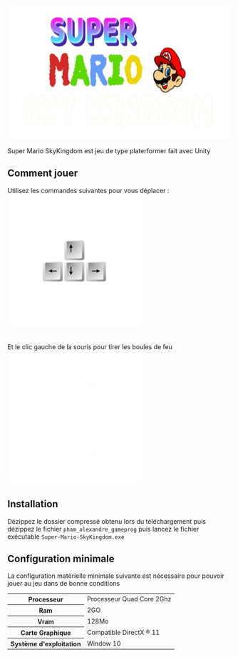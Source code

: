 
<img   height = "300px" width="600px" src="https://github.com/deverror6068/GameProg_B2_Pham_Alexandre/blob/main/git_icons/game_logo.png">

Super Mario SkyKingdom est jeu de type platerformer fait avec Unity



## Comment jouer 

Utilisez les commandes suivantes  pour vous déplacer : </br>
<img   height = "300px" width="300px" src= https://github.com/deverror6068/GameProg_B2_Pham_Alexandre/blob/main/git_icons/keys.png>

</br>
Et le clic gauche de la souris pour tirer les boules de feu 
<img   height = "300px" width="300px" src=https://github.com/deverror6068/GameProg_B2_Pham_Alexandre/blob/main/git_icons/left%20clic.png>


## Installation

Dézippez le dossier compressé  obtenu lors du téléchargement  puis dézippez le fichier  ``pham_alexandre_gameprog`` puis lancez le fichier exécutable ``Super-Mario-SkyKingdom.exe`` 

## Configuration minimale 

La configuration matérielle minimale suivante est nécessaire pour pouvoir jouer au jeu dans de bonne conditions 

<table>

  <tr>
    <th scope="col"> Processeur </th>
      <td>Processeur Quad Core  2Ghz </td>
  </tr>
  <tr>
      <th scope="col">Ram</th>
      <td> 2GO</td>
     
  </tr>
  <tr>
     <th scope="col">Vram</th>
    <td> 128Mo</td>
  </tr>
  <tr>
     <th scope="col">Carte Graphique</th>
    <td> Compatible DirectX ® 11</td>
  </tr>
    <tr>
     <th scope="col">Système d'exploitation </th>
    <td> Window 10</td>
  </tr>
  
</table>

